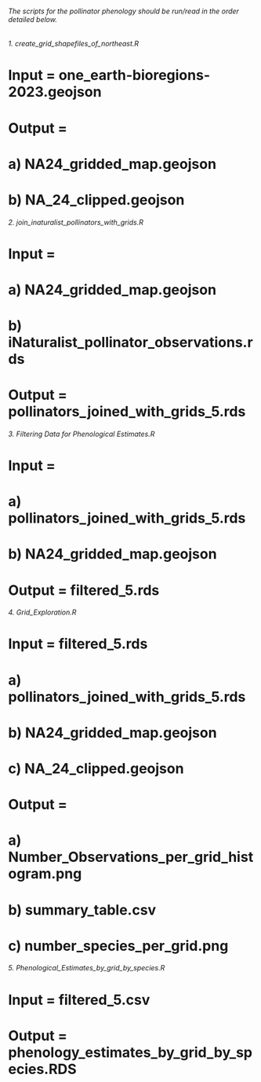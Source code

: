 ###### The scripts for the pollinator phenology should be run/read in the order detailed below. 


###### 1. create_grid_shapefiles_of_northeast.R
#         Input = one_earth-bioregions-2023.geojson
#         Output = 
#                 a) NA24_gridded_map.geojson 
#                 b) NA_24_clipped.geojson


###### 2. join_inaturalist_pollinators_with_grids.R
#         Input = 
#                 a) NA24_gridded_map.geojson
#                 b) iNaturalist_pollinator_observations.rds
#         Output = pollinators_joined_with_grids_5.rds


###### 3. Filtering Data for Phenological Estimates.R 
#         Input = 
#                 a) pollinators_joined_with_grids_5.rds
#                 b) NA24_gridded_map.geojson
#         Output = filtered_5.rds


###### 4. Grid_Exploration.R 
#         Input = filtered_5.rds
#                 a) pollinators_joined_with_grids_5.rds
#                 b) NA24_gridded_map.geojson
#                 c) NA_24_clipped.geojson
#         Output = 
#                 a) Number_Observations_per_grid_histogram.png
#                 b) summary_table.csv
#                 c) number_species_per_grid.png


###### 5. Phenological_Estimates_by_grid_by_species.R 
#         Input = filtered_5.csv
#         Output = phenology_estimates_by_grid_by_species.RDS

